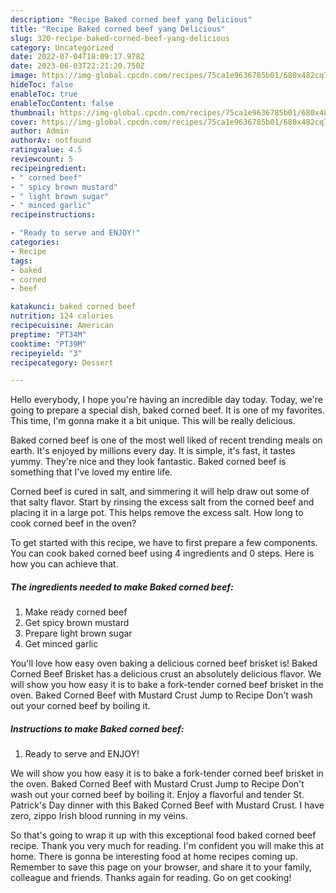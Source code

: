 ```yaml
---
description: "Recipe Baked corned beef yang Delicious"
title: "Recipe Baked corned beef yang Delicious"
slug: 320-recipe-baked-corned-beef-yang-delicious
category: Uncategorized
date: 2022-07-04T18:09:17.978Z
date: 2023-06-03T22:21:20.750Z
image: https://img-global.cpcdn.com/recipes/75ca1e9636785b01/680x482cq70/baked-corned-beef-recipe-main-photo.jpg
hideToc: false
enableToc: true
enableTocContent: false
thumbnail: https://img-global.cpcdn.com/recipes/75ca1e9636785b01/680x482cq70/baked-corned-beef-recipe-main-photo.jpg
cover: https://img-global.cpcdn.com/recipes/75ca1e9636785b01/680x482cq70/baked-corned-beef-recipe-main-photo.jpg
author: Admin
authorAv: notfound
ratingvalue: 4.5
reviewcount: 5
recipeingredient:
- " corned beef"
- " spicy brown mustard"
- " light brown sugar"
- " minced garlic"
recipeinstructions:

- "Ready to serve and ENJOY!"
categories:
- Recipe
tags:
- baked
- corned
- beef

katakunci: baked corned beef 
nutrition: 124 calories
recipecuisine: American
preptime: "PT34M"
cooktime: "PT39M"
recipeyield: "3"
recipecategory: Dessert

---
```



Hello everybody, I hope you're having an incredible day today. Today, we're going to prepare a special dish, baked corned beef. It is one of my favorites. This time, I'm gonna make it a bit unique. This will be really delicious.

Baked corned beef is one of the most well liked of recent trending meals on earth. It's enjoyed by millions every day. It is simple, it's fast, it tastes yummy. They're nice and they look fantastic. Baked corned beef is something that I've loved my entire life.

Corned beef is cured in salt, and simmering it will help draw out some of that salty flavor. Start by rinsing the excess salt from the corned beef and placing it in a large pot. This helps remove the excess salt. How long to cook corned beef in the oven?


To get started with this recipe, we have to first prepare a few components. You can cook baked corned beef using 4 ingredients and 0 steps. Here is how you can achieve that.

<!--inarticleads1-->

##### The ingredients needed to make Baked corned beef:

1. Make ready  corned beef
1. Get  spicy brown mustard
1. Prepare  light brown sugar
1. Get  minced garlic


You&#39;ll love how easy oven baking a delicious corned beef brisket is! Baked Corned Beef Brisket has a delicious crust an absolutely delicious flavor. We will show you how easy it is to bake a fork-tender corned beef brisket in the oven. Baked Corned Beef with Mustard Crust Jump to Recipe Don&#39;t wash out your corned beef by boiling it. 

<!--inarticleads2-->

##### Instructions to make Baked corned beef:


1. Ready to serve and ENJOY!

We will show you how easy it is to bake a fork-tender corned beef brisket in the oven. Baked Corned Beef with Mustard Crust Jump to Recipe Don&#39;t wash out your corned beef by boiling it. Enjoy a flavorful and tender St. Patrick&#39;s Day dinner with this Baked Corned Beef with Mustard Crust. I have zero, zippo Irish blood running in my veins. 

So that's going to wrap it up with this exceptional food baked corned beef recipe. Thank you very much for reading. I'm confident you will make this at home. There is gonna be interesting food at home recipes coming up. Remember to save this page on your browser, and share it to your family, colleague and friends. Thanks again for reading. Go on get cooking!
